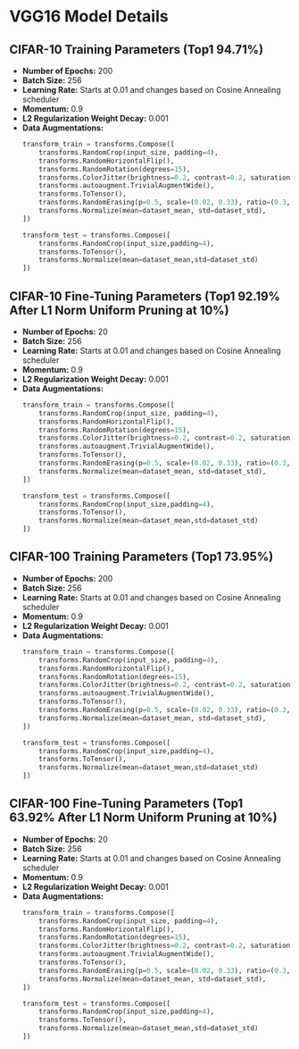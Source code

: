 # VGG16 Model Details

## CIFAR-10 Training Parameters (Top1 94.71%)

- **Number of Epochs:** 200
- **Batch Size:** 256
- **Learning Rate:** Starts at 0.01 and changes based on Cosine Annealing scheduler
- **Momentum:** 0.9
- **L2 Regularization Weight Decay:** 0.001
- **Data Augmentations:**
    ```python
    transform_train = transforms.Compose([
        transforms.RandomCrop(input_size, padding=4),
        transforms.RandomHorizontalFlip(),
        transforms.RandomRotation(degrees=15),
        transforms.ColorJitter(brightness=0.2, contrast=0.2, saturation=0.2, hue=0.1),
        transforms.autoaugment.TrivialAugmentWide(),
        transforms.ToTensor(),
        transforms.RandomErasing(p=0.5, scale=(0.02, 0.33), ratio=(0.3, 3.3), value=0, inplace=False),
        transforms.Normalize(mean=dataset_mean, std=dataset_std),
    ])
    ```
    ```python
    transform_test = transforms.Compose([
        transforms.RandomCrop(input_size,padding=4),
        transforms.ToTensor(),
        transforms.Normalize(mean=dataset_mean,std=dataset_std)
    ])
    ```

## CIFAR-10 Fine-Tuning Parameters (Top1 92.19% After L1 Norm Uniform Pruning at 10%)

- **Number of Epochs:** 20
- **Batch Size:** 256
- **Learning Rate:** Starts at 0.01 and changes based on Cosine Annealing scheduler
- **Momentum:** 0.9
- **L2 Regularization Weight Decay:** 0.001
- **Data Augmentations:**
    ```python
    transform_train = transforms.Compose([
        transforms.RandomCrop(input_size, padding=4),
        transforms.RandomHorizontalFlip(),
        transforms.RandomRotation(degrees=15),
        transforms.ColorJitter(brightness=0.2, contrast=0.2, saturation=0.2, hue=0.1),
        transforms.autoaugment.TrivialAugmentWide(),
        transforms.ToTensor(),
        transforms.RandomErasing(p=0.5, scale=(0.02, 0.33), ratio=(0.3, 3.3), value=0, inplace=False),
        transforms.Normalize(mean=dataset_mean, std=dataset_std),
    ])
    ```
    ```python
    transform_test = transforms.Compose([
        transforms.RandomCrop(input_size,padding=4),
        transforms.ToTensor(),
        transforms.Normalize(mean=dataset_mean,std=dataset_std)
    ])
    ```

## CIFAR-100 Training Parameters (Top1 73.95%)

- **Number of Epochs:** 200
- **Batch Size:** 256
- **Learning Rate:** Starts at 0.01 and changes based on Cosine Annealing scheduler
- **Momentum:** 0.9
- **L2 Regularization Weight Decay:** 0.001
- **Data Augmentations:**
    ```python
    transform_train = transforms.Compose([
        transforms.RandomCrop(input_size, padding=4),
        transforms.RandomHorizontalFlip(),
        transforms.RandomRotation(degrees=15),
        transforms.ColorJitter(brightness=0.2, contrast=0.2, saturation=0.2, hue=0.1),
        transforms.autoaugment.TrivialAugmentWide(),
        transforms.ToTensor(),
        transforms.RandomErasing(p=0.5, scale=(0.02, 0.33), ratio=(0.3, 3.3), value=0, inplace=False),
        transforms.Normalize(mean=dataset_mean, std=dataset_std),
    ])
    ```
    ```python
    transform_test = transforms.Compose([
        transforms.RandomCrop(input_size,padding=4),
        transforms.ToTensor(),
        transforms.Normalize(mean=dataset_mean,std=dataset_std)
    ])
    ```

## CIFAR-100 Fine-Tuning Parameters (Top1 63.92% After L1 Norm Uniform Pruning at 10%)

- **Number of Epochs:** 20
- **Batch Size:** 256
- **Learning Rate:** Starts at 0.01 and changes based on Cosine Annealing scheduler
- **Momentum:** 0.9
- **L2 Regularization Weight Decay:** 0.001
- **Data Augmentations:**
    ```python
    transform_train = transforms.Compose([
        transforms.RandomCrop(input_size, padding=4),
        transforms.RandomHorizontalFlip(),
        transforms.RandomRotation(degrees=15),
        transforms.ColorJitter(brightness=0.2, contrast=0.2, saturation=0.2, hue=0.1),
        transforms.autoaugment.TrivialAugmentWide(),
        transforms.ToTensor(),
        transforms.RandomErasing(p=0.5, scale=(0.02, 0.33), ratio=(0.3, 3.3), value=0, inplace=False),
        transforms.Normalize(mean=dataset_mean, std=dataset_std),
    ])
    ```
    ```python
    transform_test = transforms.Compose([
        transforms.RandomCrop(input_size,padding=4),
        transforms.ToTensor(),
        transforms.Normalize(mean=dataset_mean,std=dataset_std)
    ])
    ```
